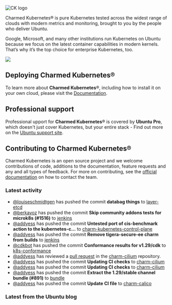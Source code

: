 ![CK logo](https://assets.ubuntu.com/v1/451d4cf4-Charmed+Kubernetes_RGB_onWhite_2022.svg)

Charmed Kubernetes® is pure Kubernetes tested across the widest range of clouds with modern metrics and monitoring, brought to you by the people who deliver Ubuntu.

Google, Microsoft, and many other institutions run Kubernetes on Ubuntu because we focus on the latest container capabilities in modern kernels. That’s why it’s the top choice for enterprise Kubernetes, too.

![](https://assets.ubuntu.com/v1/843c77b6-juju-at-a-glace.svg)

## Deploying Charmed Kubernetes®

To learn more about **Charmed Kubernetes**®, including how to install it on your own cloud, please visit the [Documentation][docs].

## Professional support

Professional upport for **Charmed Kubernetes**® is covered by **Ubuntu Pro**, which doesn't just cover Kubernetes, but your entire stack - Find out more on the [Ubuntu support site](https://ubuntu.com/support).

## Contributing to Charmed Kubernetes®

Charmed Kubernetes is an open source project and we welcome contributions of code, additions to the documentation, feature requests and any and all types of feedback. For more on contributing, see the [official documentation][get-in-touch] on how to contact the team.

<!-- LINKS -->
[docs]: https://ubuntu.com/kubernetes/docs
[get-in-touch]: https://ubuntu.com/kubernetes/docs/get-in-touch

### Latest activity

<!-- activity starts -->
 - [@louiseschmidtgen](https://github.com/louiseschmidtgen) has pushed the commit **databag things** to [layer-etcd](https://github.com/charmed-kubernetes/layer-etcd)
 - [@berkayoz](https://github.com/berkayoz) has pushed the commit **Skip community addons tests for microk8s (#1516)** to [jenkins](https://github.com/charmed-kubernetes/jenkins)
 - [@addyess](https://github.com/addyess) has pushed the commit **Untested port of cis-benchmark action to the kubernetes-c...** to [charm-kubernetes-control-plane](https://github.com/charmed-kubernetes/charm-kubernetes-control-plane)
 - [@addyess](https://github.com/addyess) has pushed the commit **Remove tigera-secure-ee charm from builds** to [jenkins](https://github.com/charmed-kubernetes/jenkins)
 - [@cdkbot](https://github.com/cdkbot) has pushed the commit **Conformance results for v1.29/cdk** to [k8s-conformance](https://github.com/charmed-kubernetes/k8s-conformance)
 - [@addyess](https://github.com/addyess) has reviewed a [pull request](https://github.com/charmed-kubernetes/charm-cilium/pull/12) in the [charm-cilium](https://github.com/charmed-kubernetes/charm-cilium) repository.
 - [@addyess](https://github.com/addyess) has pushed the commit **Updating CI checks** to [charm-cilium](https://github.com/charmed-kubernetes/charm-cilium)
 - [@addyess](https://github.com/addyess) has pushed the commit **Updating CI checks** to [charm-cilium](https://github.com/charmed-kubernetes/charm-cilium)
 - [@addyess](https://github.com/addyess) has pushed the commit **Extract the 1.29/stable channel bundle (#891)** to [bundle](https://github.com/charmed-kubernetes/bundle)
 - [@addyess](https://github.com/addyess) has pushed the commit **Update CI file** to [charm-calico](https://github.com/charmed-kubernetes/charm-calico)
<!-- activity ends -->

<!-- roadmap starts -->

<!-- roadmap ends -->

### Latest from the Ubuntu blog

<!-- blog starts -->

<!-- blog ends -->
